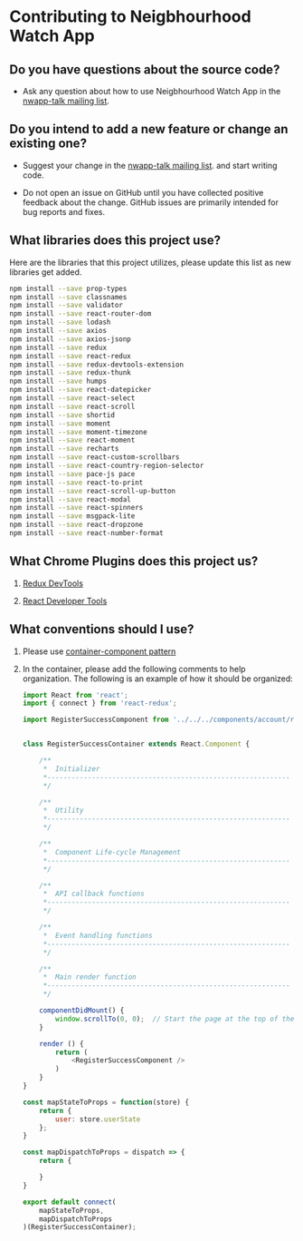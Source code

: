 # Contributing to Neigbhourhood Watch App

## Do you have questions about the source code?

* Ask any question about how to use Neigbhourhood Watch App in the [nwapp-talk mailing list](https://groups.google.com/forum/#!overview).

## Do you intend to add a new feature or change an existing one?
* Suggest your change in the [nwapp-talk mailing list](https://groups.google.com/forum/#!overview). and start writing code.

* Do not open an issue on GitHub until you have collected positive feedback about the change. GitHub issues are primarily intended for bug reports and fixes.

## What libraries does this project use?
Here are the libraries that this project utilizes, please update this list as
new libraries get added.

```bash
npm install --save prop-types
npm install --save classnames
npm install --save validator
npm install --save react-router-dom
npm install --save lodash
npm install --save axios
npm install --save axios-jsonp
npm install --save redux
npm install --save react-redux
npm install --save redux-devtools-extension
npm install --save redux-thunk
npm install --save humps
npm install --save react-datepicker
npm install --save react-select
npm install --save react-scroll
npm install --save shortid
npm install --save moment
npm install --save moment-timezone
npm install --save react-moment
npm install --save recharts
npm install --save react-custom-scrollbars
npm install --save react-country-region-selector
npm install --save pace-js pace
npm install --save react-to-print
npm install --save react-scroll-up-button
npm install --save react-modal
npm install --save react-spinners
npm install --save msgpack-lite
npm install --save react-dropzone
npm install --save react-number-format
```

## What Chrome Plugins does this project us?

1. [Redux DevTools](https://chrome.google.com/webstore/detail/redux-devtools/lmhkpmbekcpmknklioeibfkpmmfibljd)

2. [React Developer Tools](https://chrome.google.com/webstore/detail/react-developer-tools/fmkadmapgofadopljbjfkapdkoienihi?hl=en)


## What conventions should I use?

1. Please use [container-component pattern](https://medium.com/@learnreact/container-components-c0e67432e005)

2. In the container, please add the following comments to help organization. The following is an example of how it should be organized:

    ```javascript
    import React from 'react';
    import { connect } from 'react-redux';

    import RegisterSuccessComponent from '../../../components/account/register/registerSuccessComponent';


    class RegisterSuccessContainer extends React.Component {

        /**
         *  Initializer
         *------------------------------------------------------------
         */

        /**
         *  Utility
         *------------------------------------------------------------
         */

        /**
         *  Component Life-cycle Management
         *------------------------------------------------------------
         */

        /**
         *  API callback functions
         *------------------------------------------------------------
         */

        /**
         *  Event handling functions
         *------------------------------------------------------------
         */

        /**
         *  Main render function
         *------------------------------------------------------------
         */

        componentDidMount() {
            window.scrollTo(0, 0);  // Start the page at the top of the page.
        }

        render () {
            return (
                <RegisterSuccessComponent />
            )
        }
    }

    const mapStateToProps = function(store) {
        return {
            user: store.userState
        };
    }

    const mapDispatchToProps = dispatch => {
        return {

        }
    }

    export default connect(
        mapStateToProps,
        mapDispatchToProps
    )(RegisterSuccessContainer);
    ```
